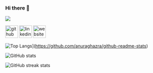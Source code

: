 ### Hi there 👋

[<img src="https://www.codewars.com/users/KorayAydemir/badges/small"/>](https://www.codewars.com/users/KorayAydemir)

[<img src='https://cdn.jsdelivr.net/npm/simple-icons@3.0.1/icons/github.svg' alt='github' height='40'>](https://github.com/KorayAydemir)  [<img src='https://cdn.jsdelivr.net/npm/simple-icons@3.0.1/icons/linkedin.svg' alt='linkedin' height='40'>](https://www.linkedin.com/in/koray-aydemir-dev/)  [<img src='https://cdn.jsdelivr.net/npm/simple-icons@3.0.1/icons/icloud.svg' alt='website' height='40'>](https://korayaydemir.dev)  

![Top Langs](https://github-readme-stats.vercel.app/api/top-langs/?username=KorayAydemir)](https://github.com/anuraghazra/github-readme-stats)

![GitHub stats](https://github-readme-stats.vercel.app/api?username=KorayAydemir&show_icons=true&count_private=true)

![GitHub streak stats](https://streak-stats.demolab.com/?user=KorayAydemir)  


<!--
**KorayAydemir/KorayAydemir** is a ✨ _special_ ✨ repository because its `README.md` (this file) appears on your GitHub profile.

Here are some ideas to get you started:

- 🔭 I’m currently working on ...
- 🌱 I’m currently learning ...
- 👯 I’m looking to collaborate on ...
- 🤔 I’m looking for help with ...
- 💬 Ask me about ...
- 📫 How to reach me: ...
- 😄 Pronouns: ...
- ⚡ Fun fact: ...
-->
